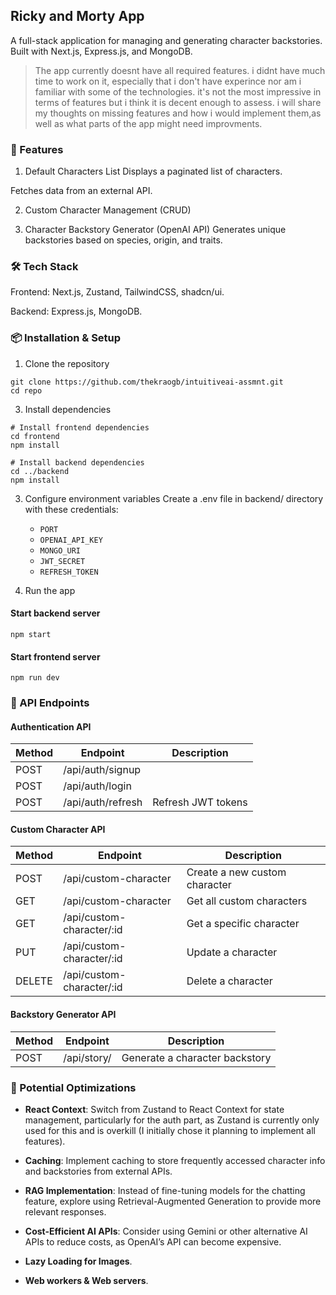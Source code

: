 
## Ricky and Morty App

A full-stack application for managing and generating character backstories. Built with Next.js, Express.js, and MongoDB.

> The app currently doesnt have all required features. i didnt have much time to work on it, especially that i don't have experince nor am i familiar with some of the technologies. it's not the most impressive in terms of features but i think it is decent enough to assess. i will share my thoughts on missing features and how i would implement them,as well as what parts of the app might need improvments.

### 🚀 Features
1. Default Characters List
Displays a paginated list of characters.

Fetches data from an external API.

2. Custom Character Management (CRUD)

3. Character Backstory Generator (OpenAI API)
Generates unique backstories based on species, origin, and traits.

### 🛠 Tech Stack
Frontend: Next.js, Zustand, TailwindCSS, shadcn/ui.

Backend: Express.js, MongoDB.

### 📦 Installation & Setup
1. Clone the repository
```
git clone https://github.com/thekraogb/intuitiveai-assmnt.git
cd repo
```

3. Install dependencies

```
# Install frontend dependencies
cd frontend
npm install

# Install backend dependencies
cd ../backend
npm install
```

3. Configure environment variables
Create a .env file in backend/ directory with these credentials:
   - ```PORT```
   - ```OPENAI_API_KEY``` 
   - ```MONGO_URI``` 
   - ```JWT_SECRET```
   - ```REFRESH_TOKEN```

4. Run the app

#### Start backend server
```cd backend
npm start
```

#### Start frontend server
```cd frontend
npm run dev
```
### 📌 API Endpoints

#### Authentication API

| Method | Endpoint             | Description                        |
|--------|----------------------|------------------------------------|
| POST   | /api/auth/signup      |                 |
| POST   | /api/auth/login       |                         |
| POST   | /api/auth/refresh     | Refresh JWT tokens                 |

#### Custom Character API

| Method | Endpoint                     | Description                   |
|--------|------------------------------|-------------------------------|
| POST   | /api/custom-character         | Create a new custom character |
| GET    | /api/custom-character         | Get all custom characters     |
| GET    | /api/custom-character/:id     | Get a specific character      |
| PUT    | /api/custom-character/:id     | Update a character            |
| DELETE | /api/custom-character/:id     | Delete a character            |

#### Backstory Generator API

| Method | Endpoint        | Description                     |
|--------|-----------------|---------------------------------|
| POST   | /api/story/      | Generate a character backstory  |


### 📝 Potential Optimizations

- **React Context**: Switch from Zustand to React Context for state management, particularly for the auth part, as Zustand is currently only used for this and is overkill (I initially chose it planning to implement all features).

- **Caching**: Implement caching to store frequently accessed character info and backstories from external APIs.

- **RAG Implementation**: Instead of fine-tuning models for the chatting feature, explore using Retrieval-Augmented Generation to provide more relevant responses.

- **Cost-Efficient AI APIs**: Consider using Gemini or other alternative AI APIs to reduce costs, as OpenAI’s API can become expensive.

- **Lazy Loading for Images**.

- **Web workers & Web servers**.

